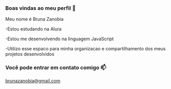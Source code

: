 ### Boas vindas ao meu perfil 🩷

Meu nome é Bruna Zanobia


-Estou estudando na Alura

-Estou me desenvolvendo na linguagem JavaScript

-Utilizo esse espaco para minha organizacao e compartilhamento dos meus projetos desenvolvidos


### Você pode entrar em contato comigo 📫


brunazanobia@gmail.com
